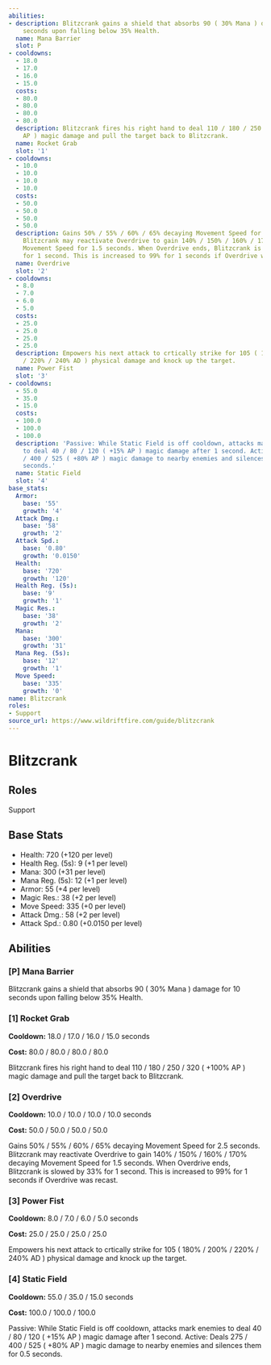 ```yaml
---
abilities:
- description: Blitzcrank gains a shield that absorbs 90 ( 30% Mana ) damage for 10
    seconds upon falling below 35% Health.
  name: Mana Barrier
  slot: P
- cooldowns:
  - 18.0
  - 17.0
  - 16.0
  - 15.0
  costs:
  - 80.0
  - 80.0
  - 80.0
  - 80.0
  description: Blitzcrank fires his right hand to deal 110 / 180 / 250 / 320 ( +100%
    AP ) magic damage and pull the target back to Blitzcrank.
  name: Rocket Grab
  slot: '1'
- cooldowns:
  - 10.0
  - 10.0
  - 10.0
  - 10.0
  costs:
  - 50.0
  - 50.0
  - 50.0
  - 50.0
  description: Gains 50% / 55% / 60% / 65% decaying Movement Speed for 2.5 seconds.
    Blitzcrank may reactivate Overdrive to gain 140% / 150% / 160% / 170% decaying
    Movement Speed for 1.5 seconds. When Overdrive ends, Blitzcrank is slowed by 33%
    for 1 second. This is increased to 99% for 1 seconds if Overdrive was recast.
  name: Overdrive
  slot: '2'
- cooldowns:
  - 8.0
  - 7.0
  - 6.0
  - 5.0
  costs:
  - 25.0
  - 25.0
  - 25.0
  - 25.0
  description: Empowers his next attack to crtically strike for 105 ( 180% / 200%
    / 220% / 240% AD ) physical damage and knock up the target.
  name: Power Fist
  slot: '3'
- cooldowns:
  - 55.0
  - 35.0
  - 15.0
  costs:
  - 100.0
  - 100.0
  - 100.0
  description: 'Passive: While Static Field is off cooldown, attacks mark enemies
    to deal 40 / 80 / 120 ( +15% AP ) magic damage after 1 second. Active: Deals 275
    / 400 / 525 ( +80% AP ) magic damage to nearby enemies and silences them for 0.5
    seconds.'
  name: Static Field
  slot: '4'
base_stats:
  Armor:
    base: '55'
    growth: '4'
  Attack Dmg.:
    base: '58'
    growth: '2'
  Attack Spd.:
    base: '0.80'
    growth: '0.0150'
  Health:
    base: '720'
    growth: '120'
  Health Reg. (5s):
    base: '9'
    growth: '1'
  Magic Res.:
    base: '38'
    growth: '2'
  Mana:
    base: '300'
    growth: '31'
  Mana Reg. (5s):
    base: '12'
    growth: '1'
  Move Speed:
    base: '335'
    growth: '0'
name: Blitzcrank
roles:
- Support
source_url: https://www.wildriftfire.com/guide/blitzcrank
---
```


# Blitzcrank

## Roles

Support

## Base Stats

- Health: 720 (+120 per level)
- Health Reg. (5s): 9 (+1 per level)
- Mana: 300 (+31 per level)
- Mana Reg. (5s): 12 (+1 per level)
- Armor: 55 (+4 per level)
- Magic Res.: 38 (+2 per level)
- Move Speed: 335 (+0 per level)
- Attack Dmg.: 58 (+2 per level)
- Attack Spd.: 0.80 (+0.0150 per level)

## Abilities

### [P] Mana Barrier

Blitzcrank gains a shield that absorbs 90 ( 30% Mana ) damage for 10 seconds upon falling below 35% Health.

### [1] Rocket Grab

**Cooldown:** 18.0 / 17.0 / 16.0 / 15.0 seconds

**Cost:** 80.0 / 80.0 / 80.0 / 80.0

Blitzcrank fires his right hand to deal 110 / 180 / 250 / 320 ( +100% AP ) magic damage and pull the target back to Blitzcrank.

### [2] Overdrive

**Cooldown:** 10.0 / 10.0 / 10.0 / 10.0 seconds

**Cost:** 50.0 / 50.0 / 50.0 / 50.0

Gains 50% / 55% / 60% / 65% decaying Movement Speed for 2.5 seconds. Blitzcrank may reactivate Overdrive to gain 140% / 150% / 160% / 170% decaying Movement Speed for 1.5 seconds. When Overdrive ends, Blitzcrank is slowed by 33% for 1 second. This is increased to 99% for 1 seconds if Overdrive was recast.

### [3] Power Fist

**Cooldown:** 8.0 / 7.0 / 6.0 / 5.0 seconds

**Cost:** 25.0 / 25.0 / 25.0 / 25.0

Empowers his next attack to crtically strike for 105 ( 180% / 200% / 220% / 240% AD ) physical damage and knock up the target.

### [4] Static Field

**Cooldown:** 55.0 / 35.0 / 15.0 seconds

**Cost:** 100.0 / 100.0 / 100.0

Passive: While Static Field is off cooldown, attacks mark enemies to deal 40 / 80 / 120 ( +15% AP ) magic damage after 1 second. Active: Deals 275 / 400 / 525 ( +80% AP ) magic damage to nearby enemies and silences them for 0.5 seconds.

